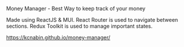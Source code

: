 Money Manager - Best Way to keep track of your money

Made using ReactJS & MUI.
React Router is used to navigate between sections.
Redux Toolkit is used to manage important states.

https://kcnabin.github.io/money-manager/
